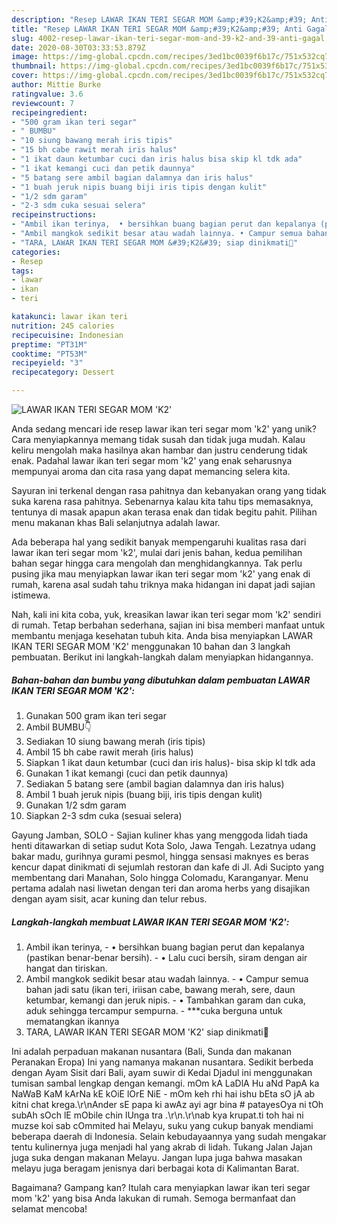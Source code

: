 ```yaml
---
description: "Resep LAWAR IKAN TERI SEGAR MOM &amp;#39;K2&amp;#39; Anti Gagal"
title: "Resep LAWAR IKAN TERI SEGAR MOM &amp;#39;K2&amp;#39; Anti Gagal"
slug: 4002-resep-lawar-ikan-teri-segar-mom-and-39-k2-and-39-anti-gagal
date: 2020-08-30T03:33:53.879Z
image: https://img-global.cpcdn.com/recipes/3ed1bc0039f6b17c/751x532cq70/lawar-ikan-teri-segar-mom-k2-foto-resep-utama.jpg
thumbnail: https://img-global.cpcdn.com/recipes/3ed1bc0039f6b17c/751x532cq70/lawar-ikan-teri-segar-mom-k2-foto-resep-utama.jpg
cover: https://img-global.cpcdn.com/recipes/3ed1bc0039f6b17c/751x532cq70/lawar-ikan-teri-segar-mom-k2-foto-resep-utama.jpg
author: Mittie Burke
ratingvalue: 3.6
reviewcount: 7
recipeingredient:
- "500 gram ikan teri segar"
- " BUMBU"
- "10 siung bawang merah iris tipis"
- "15 bh cabe rawit merah iris halus"
- "1 ikat daun ketumbar cuci dan iris halus bisa skip kl tdk ada"
- "1 ikat kemangi cuci dan petik daunnya"
- "5 batang sere ambil bagian dalamnya dan iris halus"
- "1 buah jeruk nipis buang biji iris tipis dengan kulit"
- "1/2 sdm garam"
- "2-3 sdm cuka sesuai selera"
recipeinstructions:
- "Ambil ikan terinya,  • bersihkan buang bagian perut dan kepalanya (pastikan benar-benar bersih). • Lalu cuci bersih, siram dengan air hangat dan tiriskan."
- "Ambil mangkok sedikit besar atau wadah lainnya. • Campur semua bahan jadi satu (ikan teri, iriisan cabe, bawang merah, sere, daun ketumbar, kemangi dan jeruk nipis. • Tambahkan garam dan cuka, aduk sehingga tercampur sempurna. ***cuka berguna untuk mematangkan ikannya"
- "TARA, LAWAR IKAN TERI SEGAR MOM &#39;K2&#39; siap dinikmati🤤"
categories:
- Resep
tags:
- lawar
- ikan
- teri

katakunci: lawar ikan teri 
nutrition: 245 calories
recipecuisine: Indonesian
preptime: "PT31M"
cooktime: "PT53M"
recipeyield: "3"
recipecategory: Dessert

---
```



![LAWAR IKAN TERI SEGAR MOM &#39;K2&#39;](https://img-global.cpcdn.com/recipes/3ed1bc0039f6b17c/751x532cq70/lawar-ikan-teri-segar-mom-k2-foto-resep-utama.jpg)

Anda sedang mencari ide resep lawar ikan teri segar mom &#39;k2&#39; yang unik? Cara menyiapkannya memang tidak susah dan tidak juga mudah. Kalau keliru mengolah maka hasilnya akan hambar dan justru cenderung tidak enak. Padahal lawar ikan teri segar mom &#39;k2&#39; yang enak seharusnya mempunyai aroma dan cita rasa yang dapat memancing selera kita.

Sayuran ini terkenal dengan rasa pahitnya dan kebanyakan orang yang tidak suka karena rasa pahitnya. Sebenarnya kalau kita tahu tips memasaknya, tentunya di masak apapun akan terasa enak dan tidak begitu pahit. Pilihan menu makanan khas Bali selanjutnya adalah lawar.

Ada beberapa hal yang sedikit banyak mempengaruhi kualitas rasa dari lawar ikan teri segar mom &#39;k2&#39;, mulai dari jenis bahan, kedua pemilihan bahan segar hingga cara mengolah dan menghidangkannya. Tak perlu pusing jika mau menyiapkan lawar ikan teri segar mom &#39;k2&#39; yang enak di rumah, karena asal sudah tahu triknya maka hidangan ini dapat jadi sajian istimewa.


Nah, kali ini kita coba, yuk, kreasikan lawar ikan teri segar mom &#39;k2&#39; sendiri di rumah. Tetap berbahan sederhana, sajian ini bisa memberi manfaat untuk membantu menjaga kesehatan tubuh kita. Anda bisa menyiapkan LAWAR IKAN TERI SEGAR MOM &#39;K2&#39; menggunakan 10 bahan dan 3 langkah pembuatan. Berikut ini langkah-langkah dalam menyiapkan hidangannya.

<!--inarticleads1-->

##### Bahan-bahan dan bumbu yang dibutuhkan dalam pembuatan LAWAR IKAN TERI SEGAR MOM &#39;K2&#39;:

1. Gunakan 500 gram ikan teri segar
1. Ambil  BUMBU👇
1. Sediakan 10 siung bawang merah (iris tipis)
1. Ambil 15 bh cabe rawit merah (iris halus)
1. Siapkan 1 ikat daun ketumbar (cuci dan iris halus)- bisa skip kl tdk ada
1. Gunakan 1 ikat kemangi (cuci dan petik daunnya)
1. Sediakan 5 batang sere (ambil bagian dalamnya dan iris halus)
1. Ambil 1 buah jeruk nipis (buang biji, iris tipis dengan kulit)
1. Gunakan 1/2 sdm garam
1. Siapkan 2-3 sdm cuka (sesuai selera)


Gayung Jamban, SOLO - Sajian kuliner khas yang menggoda lidah tiada henti ditawarkan di setiap sudut Kota Solo, Jawa Tengah. Lezatnya udang bakar madu, gurihnya gurami pesmol, hingga sensasi maknyes es beras kencur dapat dinikmati di sejumlah restoran dan kafe di Jl. Adi Sucipto yang membentang dari Manahan, Solo hingga Colomadu, Karanganyar. Menu pertama adalah nasi liwetan dengan teri dan aroma herbs yang disajikan dengan ayam sisit, acar kuning dan telur rebus. 

<!--inarticleads2-->

##### Langkah-langkah membuat LAWAR IKAN TERI SEGAR MOM &#39;K2&#39;:

1. Ambil ikan terinya,  - • bersihkan buang bagian perut dan kepalanya (pastikan benar-benar bersih). - • Lalu cuci bersih, siram dengan air hangat dan tiriskan.
1. Ambil mangkok sedikit besar atau wadah lainnya. - • Campur semua bahan jadi satu (ikan teri, iriisan cabe, bawang merah, sere, daun ketumbar, kemangi dan jeruk nipis. - • Tambahkan garam dan cuka, aduk sehingga tercampur sempurna. - ***cuka berguna untuk mematangkan ikannya
1. TARA, LAWAR IKAN TERI SEGAR MOM &#39;K2&#39; siap dinikmati🤤


Ini adalah perpaduan makanan nusantara (Bali, Sunda dan makanan Peranakan Eropa) Ini yang namanya makanan nusantara. Sedikit berbeda dengan Ayam Sisit dari Bali, ayam suwir di Kedai Djadul ini menggunakan tumisan sambal lengkap dengan kemangi. mOm kA LaDlA Hu aNd PapA ka NaWaB KaM kArNa kE kOiE lOrE NiE - mOm keh rhi hai ishu bEta sO jA ab kitni chat krega.\r\nAnder sE papa ki awAz ayi agr bina # patayesOya ni tOh subAh sOch lE mObile chin lUnga tra .\r\n.\r\nab kya krupat.ti toh hai ni muzse koi sab cOmmited hai Melayu, suku yang cukup banyak mendiami beberapa daerah di Indonesia. Selain kebudayaannya yang sudah mengakar tentu kulinernya juga menjadi hal yang akrab di lidah. Tukang Jalan Jajan juga suka dengan makanan Melayu. Jangan lupa juga bahwa masakan melayu juga beragam jenisnya dari berbagai kota di Kalimantan Barat. 

Bagaimana? Gampang kan? Itulah cara menyiapkan lawar ikan teri segar mom &#39;k2&#39; yang bisa Anda lakukan di rumah. Semoga bermanfaat dan selamat mencoba!
